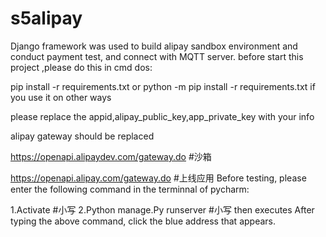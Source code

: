 # s5alipay
Django framework was used to build alipay sandbox environment and conduct payment test, and connect with MQTT server. before start this project ,please do this in cmd dos:

pip install -r requirements.txt or python -m pip install -r requirements.txt if you use it on other ways

please replace the appid,alipay_public_key,app_private_key with your info

alipay gateway should be replaced

https://openapi.alipaydev.com/gateway.do #沙箱

https://openapi.alipay.com/gateway.do #上线应用 
Before testing, please enter the following command in the terminnal of pycharm:

1.Activate   #小写
2.Python manage.Py runserver    #小写
then executes After typing the above command, click the blue address that appears.
